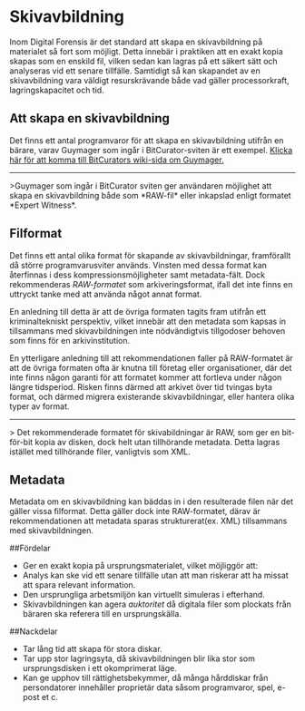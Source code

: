 # Skivavbildning
Inom Digital Forensis är det standard att skapa en skivavbildning på materialet så fort som möjligt. Detta innebär i praktiken att en exakt kopia skapas som en enskild fil, vilken sedan kan lagras på ett säkert sätt och analyseras vid ett senare tillfälle. Samtidigt så kan skapandet av en skivavbildning vara väldigt resurskrävande både vad gäller processorkraft, lagringskapacitet och tid.

## Att skapa en skivavbildning
Det finns ett antal programvaror för att skapa en skivavbildning utifrån en bärare, varav Guymager som ingår i BitCurator-sviten är ett exempel. [Klicka här för att komma till BitCurators wiki-sida om Guymager.](http://wiki.bitcurator.net/index.php?title=Creating_a_Disk_Image_Using_Guymager)
<hr>
>Guymager som ingår i BitCurator sviten ger användaren möjlighet att skapa en skivavbildning både som *RAW-fil* eller inkapslad enligt formatet *Expert Witness*. 

## Filformat
Det finns ett antal olika format för skapande av skivavbildningar, framförallt då större programvarusviter används. Vinsten med dessa format kan återfinnas i dess kompressionsmöjligheter samt metadata-fält. Dock rekommenderas _RAW-formatet_ som arkiveringsformat, ifall det inte finns en uttryckt tanke med att använda något annat format.

En anledning till detta är att de övriga formaten tagits fram utifrån ett kriminaltekniskt perspektiv, vilket innebär att den metadata som kapsas in tillsammans med skivavbildningen inte nödvändigtvis tillgodoser behoven som finns för en arkivinstitution.

En ytterligare anledning till att rekommendationen faller på RAW-formatet är att de övriga formaten ofta är knutna till företag eller organisationer, där det inte finns någon garanti för att formatet kommer att fortleva under någon längre tidsperiod. Risken finns därmed att arkivet över tid tvingas byta format, och därmed migrera existerande skivavbildningar, eller hantera olika typer av format.
<hr>
> Det rekommenderade formatet för skivabildningar är RAW, som ger en bit-för-bit kopia av disken, dock helt utan tillhörande metadata. Detta lagras istället med tillhörande filer, vanligtvis som XML.

## Metadata
Metadata om en skivavbildning kan bäddas in i den resulterade filen när det gäller vissa filformat. Detta gäller dock inte RAW-formatet, därav är rekommendationen att metadata sparas strukturerat(ex. XML) tillsammans med skivavbildningen.

##Fördelar
* Ger en exakt kopia på ursprungsmaterialet, vilket möjliggör att:
 * Analys kan ske vid ett senare tillfälle utan att man riskerar att ha missat att spara relevant information.
 * Den ursprungliga arbetsmiljön kan virtuellt simuleras i efterhand.
* Skivavbildningen kan agera _auktoritet_ då digitala filer som plockats från bäraren ska referera till en ursprungskälla.

##Nackdelar
* Tar lång tid att skapa för stora diskar.
* Tar upp stor lagringsyta, då skivavbildningen blir lika stor som ursprungsdisken i ett okomprimerat läge.
* Kan ge upphov till rättighetsbekymmer, då många hårddiskar från persondatorer innehåller proprietär data såsom programvaror, spel, e-post et c.